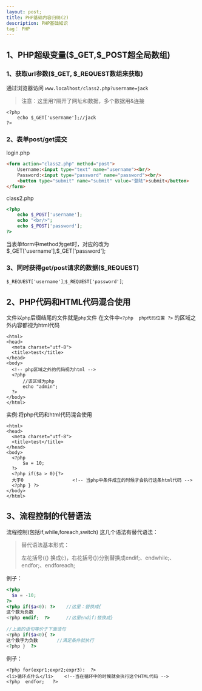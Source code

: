 ```yaml
---
layout: post;
title: PHP基础内容归纳(2)
description: PHP基础知识
tag： PHP
---
```


## 1、PHP超级变量($\_GET,\$\_POST超全局数组)

### 1、获取url参数($\_GET, \$_REQUEST数组来获取)

通过浏览器访问  `www.localhost/class2.php?username=jack`

> 注意：这里用?隔开了网址和数据，多个数据用&连接

```
<?php
	echo $_GET['username'];//jack
?>
```

### 2、表单post/get提交

login.php

```html
<form action="class2.php" method="post">
	Username:<input type="text" name="username"><br/>
	Password:<input type="password" name="password"><br/>
	<button type="submit" name="submit" value="登陆">submit</button>
</form>
```

class2.php 

```php
<?php 
	echo $_POST['username'];
	echo "<br/>";
	echo $_POST['password'];
?>
```

当表单form中method为get时，对应的改为$_GET['username'],\$\_GET['password'];

### 3、同时获得get/post请求的数据($_REQUEST)

`$_REQUEST['username']`;`$_REQUEST['password']`;

## 2、PHP代码和HTML代码混合使用

文件以`php`后缀结尾的文件就是`php`文件 在文件中`<?php  php代码位置 ?>` 的区域之外内容都视为html代码

```php+HTML
<html>
<head>
  <meta charset="utf-8">
  <title>test</title>
</head>
<body>
  <!-- php区域之外的代码视为html -->
  <?php 
      //该区域为php
      echo "admin";
  ?>
</body>
</html>
```

实例:将php代码和html代码混合使用

```php+HTML
<html>
<head>
  <meta charset="utf-8">
  <title>test</title>
</head>
<body>
  <?php 
      $a = 10;
  ?>
  <?php if($a > 0){?>
  大于0                  <!-- 当php中条件成立的时候才会执行这条html代码 -->
  <?php } ?>
</body>
</html>
```



## 3、流程控制的代替语法

流程控制(包括if,while,foreach,switch) 这几个语法有替代语法：

> 替代语法基本形式：
>
> 左花括号({) 换成(:)，右花括号(})分别替换成endif;、endwhile;、endfor;、endforeach;

例子：

```php
<?php
  $a = -10;
?>
<?php if($a<0): ?>    //这里：替换成{
这个数为负数
<?php endif;  ?>      //这里endif;替换成}
  
//上面的语句等价于下面语句
<?php if($a<0){ ?>
这个数字为负数       //满足条件就执行
<?php }  ?>
```

例子：

```php+HTML
<?php for(expr1;expr2;expr3):  ?>
<li>循环点什么</li>    <!--当在循环中的时候就会执行这个HTML代码 -->
<?php  endfor;   ?>
```

